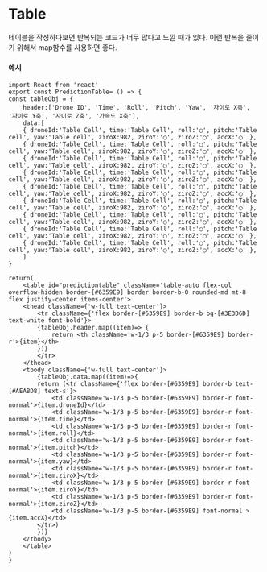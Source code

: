 # Table

테이블을 작성하다보면 반복되는 코드가 너무 많다고 느낄 때가 있다.
이런 반복을 줄이기 위해서 map함수를 사용하면 좋다.

#### 예시

    import React from 'react'
    export const PredictionTable= () => {
    const tableObj = {
        header:['Drone ID', 'Time', 'Roll', 'Pitch', 'Yaw', '자이로 X축', '자이로 Y축', '자이로 Z축', '가속도 X축'],
        data:[
        { droneId:'Table Cell', time:'Table Cell', roll:'◯', pitch:'Table cell', yaw:'Table cell', ziroX:982, ziroY:'◯', ziroZ:'◯', accX:'◯' },
        { droneId:'Table Cell', time:'Table Cell', roll:'◯', pitch:'Table cell', yaw:'Table cell', ziroX:982, ziroY:'◯', ziroZ:'◯', accX:'◯' },
        { droneId:'Table Cell', time:'Table Cell', roll:'◯', pitch:'Table cell', yaw:'Table cell', ziroX:982, ziroY:'◯', ziroZ:'◯', accX:'◯' },
        { droneId:'Table Cell', time:'Table Cell', roll:'◯', pitch:'Table cell', yaw:'Table cell', ziroX:982, ziroY:'◯', ziroZ:'◯', accX:'◯' },
        { droneId:'Table Cell', time:'Table Cell', roll:'◯', pitch:'Table cell', yaw:'Table cell', ziroX:982, ziroY:'◯', ziroZ:'◯', accX:'◯' },
        { droneId:'Table Cell', time:'Table Cell', roll:'◯', pitch:'Table cell', yaw:'Table cell', ziroX:982, ziroY:'◯', ziroZ:'◯', accX:'◯' },
        { droneId:'Table Cell', time:'Table Cell', roll:'◯', pitch:'Table cell', yaw:'Table cell', ziroX:982, ziroY:'◯', ziroZ:'◯', accX:'◯' },
        { droneId:'Table Cell', time:'Table Cell', roll:'◯', pitch:'Table cell', yaw:'Table cell', ziroX:982, ziroY:'◯', ziroZ:'◯', accX:'◯' },
        { droneId:'Table Cell', time:'Table Cell', roll:'◯', pitch:'Table cell', yaw:'Table cell', ziroX:982, ziroY:'◯', ziroZ:'◯', accX:'◯' },
        ]
    }

    return(
        <table id="predictiontable" className='table-auto flex-col overflow-hidden border-[#6359E9] border border-b-0 rounded-md mt-8 flex justify-center items-center'>
        <thead className={'w-full text-center'}>
            <tr className={'flex border-[#6359E9] border-b bg-[#3E3D6D] text-white font-bold'}>
            {tableObj.header.map((item)=> {
                return <th className='w-1/3 p-5 border-[#6359E9] border-r'>{item}</th>
            })}
            </tr>
        </thead>
        <tbody className={'w-full text-center'}>
            {tableObj.data.map((item)=>{
            return (<tr className={'flex border-[#6359E9] border-b text-[#AEABD8] text-s'}>
                <td className='w-1/3 p-5 border-[#6359E9] border-r font-normal'>{item.droneId}</td>
                <td className='w-1/3 p-5 border-[#6359E9] border-r font-normal'>{item.time}</td>
                <td className='w-1/3 p-5 border-[#6359E9] border-r font-normal'>{item.roll}</td>
                <td className='w-1/3 p-5 border-[#6359E9] border-r font-normal'>{item.pitch}</td>
                <td className='w-1/3 p-5 border-[#6359E9] border-r font-normal'>{item.yaw}</td>
                <td className='w-1/3 p-5 border-[#6359E9] border-r font-normal'>{item.ziroX}</td>
                <td className='w-1/3 p-5 border-[#6359E9] border-r font-normal'>{item.ziroY}</td>
                <td className='w-1/3 p-5 border-[#6359E9] border-r font-normal'>{item.ziroZ}</td>
                <td className='w-1/3 p-5 border-[#6359E9] font-normal'>{item.accX}</td>
            </tr>)
            })}
        </tbody>
        </table>
    )
    }
